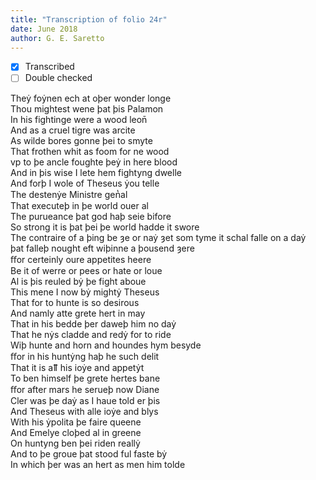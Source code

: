 ```yaml
---
title: "Transcription of folio 24r"
date: June 2018
author: G. E. Saretto
---
```


- [x] Transcribed
- [ ] Double checked

Theẏ foẏnen ech at oþer wonder longe  
Thou mightest wene þat þis Palamon  
In his fightinge were a wood leon̄  
And as a cruel tigre was arcite  
As wilde bores gonne þei to smyte  
That frothen whit as foom for ne wood  
vp to þe ancle foughte þeẏ in here blood  
And in þis wise I lete hem fightyng dwelle  
And forþ I wole of Theseus ẏou telle  
The destenẏe Ministre gen̔al  
That executeþ in þe world ouer al  
The purueance þat god haþ seie bifore  
So strong it is þat þei þe world hadde it swore  
The contraire of a þing be ȝe or naẏ
ȝet som tyme it schal falle on a daẏ  
þat falleþ nought eft wiþinne a þousend ȝere  
ﬀor certeinly oure appetites heere  
Be it of werre or pees or hate or loue  
Al is þis reuled bẏ þe fight aboue  
This mene I now bẏ mightẏ Theseus  
That for to hunte is so desirous  
And namly atte grete hert in may  
That in his bedde þer daweþ him no daẏ  
That he nẏs cladde and redẏ for to ride  
Wiþ hunte and horn and houndes hym besyde  
ﬀor in his huntẏng haþ he such delit  
That it is aỻ his ioẏe and appetẏt  
To ben himself þe grete hertes bane  
ﬀor after mars he serueþ now Diane  
Cler was þe daẏ as I haue told er þis  
And Theseus with alle ioẏe and blys  
With his ẏpolita þe faire queene  
And Emelye cloþed al in greene  
On huntyng ben þei riden reallẏ  
And to þe groue þat stood ful faste bẏ  
In which þer was an hert as men him tolde  

